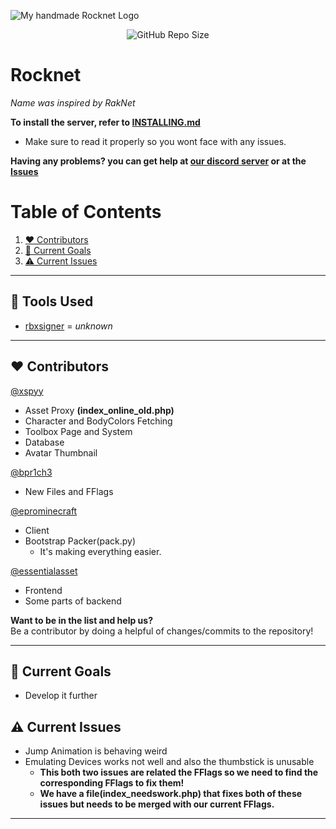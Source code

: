 ![My *handmade* Rocknet Logo](https://github.com/user-attachments/assets/23507564-cbfe-4c5c-8360-fefa9a780fe5)

<p align="center">
<img alt="GitHub Repo Size" src="https://img.shields.io/github/repo-size/P0L3NARUBA/Rocknet">
</p>

# Rocknet
*Name was inspired by RakNet*

**To install the server, refer to [INSTALLING.md](/INSTALLING.md)**<br>
   - Make sure to read it properly so you wont face with any issues.

**Having any problems? you can get help at [our discord server](https://www.discord.gg/rVrYHdrbsp) or at the [Issues](https://github.com/P0L3NARUBA/Rocknet/issues)**<br>

# Table of Contents
1. [❤️ Contributors](#%EF%B8%8F-contributors)
2. [🎯 Current Goals](#-current-goals)
3. [⚠️ Current Issues](#%EF%B8%8F-current-issues)

---

## 🔨 Tools Used
- [rbxsigner](/Tools/rbxsigner) = *unknown*

---

## ❤️ Contributors
[@xspyy](https://github.com/xspyy)
* Asset Proxy **(index_online_old.php)**
* Character and BodyColors Fetching
* Toolbox Page and System
* Database
* Avatar Thumbnail

[@bpr1ch3](https://github.com/bpr1ch3)
* New Files and FFlags

[@eprominecraft](https://github.com/eprominecraft)
* Client
* Bootstrap Packer(pack.py)
   * It's making everything easier.

[@essentialasset](https://github.com/essentialsasset)
* Frontend
* Some parts of backend

**Want to be in the list and help us?**<br>
Be a contributor by doing a helpful of changes/commits to the repository!

---

## 🎯 Current Goals
- Develop it further

## ⚠️ Current Issues

- Jump Animation is behaving weird
- Emulating Devices works not well and also the thumbstick is unusable
   - **This both two issues are related the FFlags so we need to find the corresponding FFlags to fix them!**
   - **We have a file(index_needswork.php) that fixes both of these issues but needs to be merged with our current FFlags.**

---